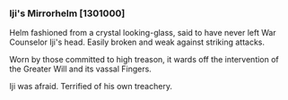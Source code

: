 ### Iji's Mirrorhelm [1301000]

Helm fashioned from a crystal looking-glass, said to have never left War Counselor Iji's head. Easily broken and weak against striking attacks.

Worn by those committed to high treason, it wards off the intervention of the Greater Will and its vassal Fingers.

Iji was afraid. Terrified of his own treachery.
